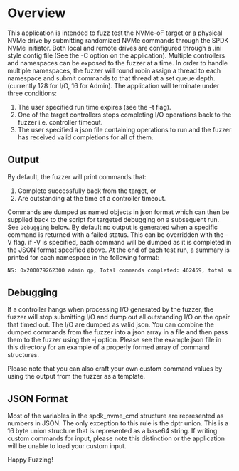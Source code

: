 # Overview

This application is intended to fuzz test the NVMe-oF target or a physical NVMe drive by
submitting randomized NVMe commands through the SPDK NVMe initiator. Both local and remote
drives are configured through a .ini style config file (See the -C option on the application).
Multiple controllers and namespaces can be exposed to the fuzzer at a time. In order to
handle multiple namespaces, the fuzzer will round robin assign a thread to each namespace and
submit commands to that thread at a set queue depth. (currently 128 for I/O, 16 for Admin). The
application will terminate under three conditions:

1. The user specified run time expires (see the -t flag).
2. One of the target controllers stops completing I/O operations back to the fuzzer i.e. controller timeout.
3. The user specified a json file containing operations to run and the fuzzer has received valid completions for all of them.

## Output

By default, the fuzzer will print commands that:

1. Complete successfully back from the target, or
2. Are outstanding at the time of a controller timeout.

Commands are dumped as named objects in json format which can then be supplied back to the
script for targeted debugging on a subsequent run. See `Debugging` below.
By default no output is generated when a specific command is returned with a failed status.
This can be overridden with the -V flag. if -V is specified, each command will be dumped as
it is completed in the JSON format specified above.
At the end of each test run, a summary is printed for each namespace in the following format:

~~~bash
NS: 0x200079262300 admin qp, Total commands completed: 462459, total successful commands: 1960, random_seed: 4276918833
~~~

## Debugging

If a controller hangs when processing I/O generated by the fuzzer, the fuzzer will stop
submitting I/O and dump out all outstanding I/O on the qpair that timed out. The I/O are
dumped as valid json. You can combine the dumped commands from the fuzzer into a json
array in a file and then pass them to the fuzzer using the -j option. Please see the
example.json file in this directory for an example of a properly formed array of command
structures.

Please note that you can also craft your own custom command values by using the output
from the fuzzer as a template.

## JSON Format

Most of the variables in the spdk_nvme_cmd structure are represented as numbers in JSON.
The only exception to this rule is the dptr union. This is a 16 byte union structure that
is represented as a base64 string. If writing custom commands for input, please note this
distinction or the application will be unable to load your custom input.

Happy Fuzzing!
